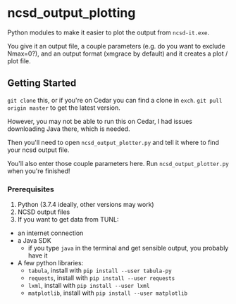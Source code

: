 # ncsd_output_plotting

Python modules to make it easier to plot the output from `ncsd-it.exe`.

You give it an output file, a couple parameters (e.g. do you want to exclude Nmax=0?), and an output format (xmgrace by default) and it creates a plot / plot file.

## Getting Started

`git clone` this, or if you're on Cedar you can find a clone in `exch`. `git pull origin master` to get the latest version.

However, you may not be able to run this on Cedar, I had issues downloading Java there, which is needed.

Then you'll need to open `ncsd_output_plotter.py` and tell it where to find your ncsd output file.

You'll also enter those couple parameters here. Run `ncsd_output_plotter.py` when you're finished!

### Prerequisites

1. Python (3.7.4 ideally, other versions may work)
2. NCSD output files
3. If you want to get data from TUNL:
  - an internet connection
  - a Java SDK
    - if you type `java` in the terminal and get sensible output, you probably have it
  - A few python libraries:
    - `tabula`, install with `pip install --user tabula-py`
    - `requests`, install with `pip install --user requests`
    - `lxml`, install with `pip install --user lxml`
    - `matplotlib`, install with `pip install --user matplotlib`

